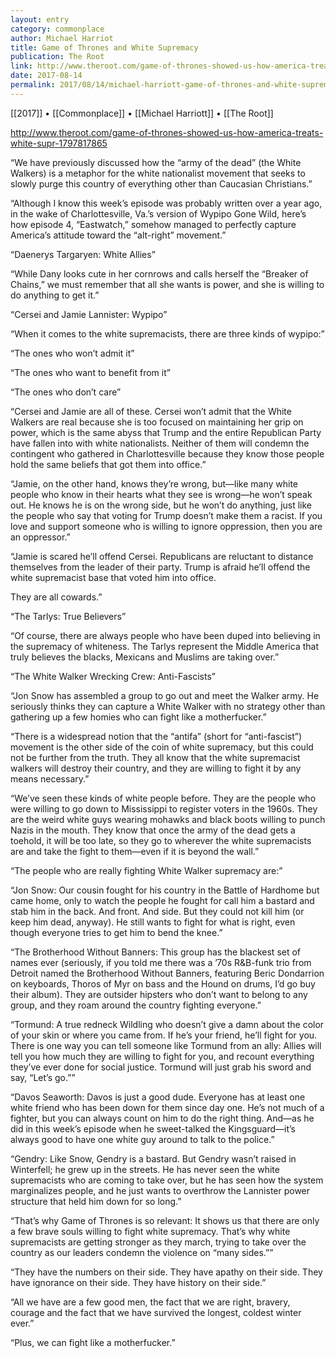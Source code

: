 ```yaml
---
layout: entry
category: commonplace
author: Michael Harriot
title: Game of Thrones and White Supremacy
publication: The Root
link: http://www.theroot.com/game-of-thrones-showed-us-how-america-treats-white-supr-1797817865
date: 2017-08-14
permalink: 2017/08/14/michael-harriott-game-of-thrones-and-white-supremacy
---
```


[[2017]] • [[Commonplace]] • [[Michael Harriott]] • [[The Root]] 

http://www.theroot.com/game-of-thrones-showed-us-how-america-treats-white-supr-1797817865

“We have previously discussed how the “army of the dead” (the White Walkers) is a metaphor for the white nationalist movement that seeks to slowly purge this country of everything other than Caucasian Christians.”

“Although I know this week’s episode was probably written over a year ago, in the wake of Charlottesville, Va.’s version of Wypipo Gone Wild, here’s how episode 4, “Eastwatch,” somehow managed to perfectly capture America’s attitude toward the “alt-right” movement.”

“Daenerys Targaryen: White Allies”

“While Dany looks cute in her cornrows and calls herself the “Breaker of Chains,” we must remember that all she wants is power, and she is willing to do anything to get it.”

“Cersei and Jamie Lannister: Wypipo”

“When it comes to the white supremacists, there are three kinds of wypipo:”

“The ones who won’t admit it”

“The ones who want to benefit from it”

“The ones who don’t care”

“Cersei and Jamie are all of these. Cersei won’t admit that the White Walkers are real because she is too focused on maintaining her grip on power, which is the same abyss that Trump and the entire Republican Party have fallen into with white nationalists. Neither of them will condemn the contingent who gathered in Charlottesville because they know those people hold the same beliefs that got them into office.”

“Jamie, on the other hand, knows they’re wrong, but—like many white people who know in their hearts what they see is wrong—he won’t speak out. He knows he is on the wrong side, but he won’t do anything, just like the people who say that voting for Trump doesn’t make them a racist. If you love and support someone who is willing to ignore oppression, then you are an oppressor.”

“Jamie is scared he’ll offend Cersei. Republicans are reluctant to distance themselves from the leader of their party. Trump is afraid he’ll offend the white supremacist base that voted him into office.

They are all cowards.”

“The Tarlys: True Believers”

“Of course, there are always people who have been duped into believing in the supremacy of whiteness. The Tarlys represent the Middle America that truly believes the blacks, Mexicans and Muslims are taking over.”

“The White Walker Wrecking Crew: Anti-Fascists”

“Jon Snow has assembled a group to go out and meet the Walker army. He seriously thinks they can capture a White Walker with no strategy other than gathering up a few homies who can fight like a motherfucker.”

“There is a widespread notion that the “antifa” (short for “anti-fascist”) movement is the other side of the coin of white supremacy, but this could not be further from the truth. They all know that the white supremacist walkers will destroy their country, and they are willing to fight it by any means necessary.”

“We’ve seen these kinds of white people before. They are the people who were willing to go down to Mississippi to register voters in the 1960s. They are the weird white guys wearing mohawks and black boots willing to punch Nazis in the mouth. They know that once the army of the dead gets a toehold, it will be too late, so they go to wherever the white supremacists are and take the fight to them—even if it is beyond the wall.”

“The people who are really fighting White Walker supremacy are:”

“Jon Snow: Our cousin fought for his country in the Battle of Hardhome but came home, only to watch the people he fought for call him a bastard and stab him in the back. And front. And side. But they could not kill him (or keep him dead, anyway). He still wants to fight for what is right, even though everyone tries to get him to bend the knee.”

“The Brotherhood Without Banners: This group has the blackest set of names ever (seriously, if you told me there was a ’70s R&B-funk trio from Detroit named the Brotherhood Without Banners, featuring Beric Dondarrion on keyboards, Thoros of Myr on bass and the Hound on drums, I’d go buy their album). They are outsider hipsters who don’t want to belong to any group, and they roam around the country fighting everyone.”

“Tormund: A true redneck Wildling who doesn’t give a damn about the color of your skin or where you came from. If he’s your friend, he’ll fight for you. There is one way you can tell someone like Tormund from an ally: Allies will tell you how much they are willing to fight for you, and recount everything they’ve ever done for social justice. Tormund will just grab his sword and say, “Let’s go.””

“Davos Seaworth: Davos is just a good dude. Everyone has at least one white friend who has been down for them since day one. He’s not much of a fighter, but you can always count on him to do the right thing. And—as he did in this week’s episode when he sweet-talked the Kingsguard—it’s always good to have one white guy around to talk to the police.”

“Gendry: Like Snow, Gendry is a bastard. But Gendry wasn’t raised in Winterfell; he grew up in the streets. He has never seen the white supremacists who are coming to take over, but he has seen how the system marginalizes people, and he just wants to overthrow the Lannister power structure that held him down for so long.”

“That’s why Game of Thrones is so relevant: It shows us that there are only a few brave souls willing to fight white supremacy. That’s why white supremacists are getting stronger as they march, trying to take over the country as our leaders condemn the violence on “many sides.””

“They have the numbers on their side. They have apathy on their side. They have ignorance on their side. They have history on their side.”

“All we have are a few good men, the fact that we are right, bravery, courage and the fact that we have survived the longest, coldest winter ever.”

“Plus, we can fight like a motherfucker.”

